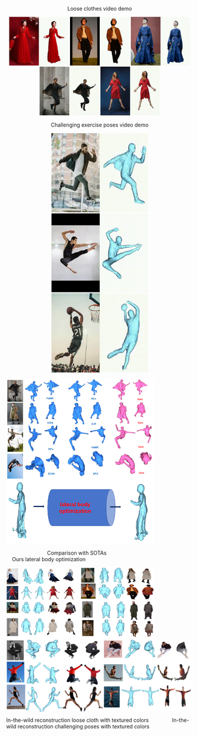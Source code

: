 <p align="center">
  Loose clothes video demo
</p>


<p align="center">
  <img src="examples/output.gif" width="160" alt="Demo 1">
  <img src="examples/output4.gif" width="160" alt="Demo 3">
  <img src="examples/output2.gif" width="160" alt="Demo 3">
  <img src="examples/b.gif" width="160" alt="Demo 2">
  <img src="examples/a.gif" width="160" alt="Demo 2">
</p>

<p align="center">
  Challenging exercise poses video demo
</p>

<p align="center">
  <img src="examples/d.gif" width="260" alt="Demo 1">
  <img src="examples/output3.gif" width="260" alt="Demo 3">
  <img src="examples/c.gif" width="260" alt="Demo 3">
</p>


<p>
  <img src="examples/comparsion.PNG" alt="图1" width="400" style="vertical-align:top;" />

  <img src="examples/optimization_body.PNG" alt="图2" width="400" style="vertical-align:top;" />
</p>
<p>
  &nbsp;&nbsp;&nbsp;&nbsp;&nbsp;&nbsp;&nbsp;&nbsp;&nbsp;&nbsp;&nbsp;&nbsp;&nbsp;&nbsp;&nbsp;&nbsp;&nbsp;&nbsp;&nbsp;&nbsp;&nbsp;&nbsp;&nbsp;&nbsp;&nbsp;&nbsp;&nbsp;&nbsp;Comparison with SOTAs &nbsp;&nbsp;&nbsp;&nbsp;&nbsp;&nbsp;&nbsp;&nbsp;&nbsp;&nbsp;&nbsp;&nbsp;&nbsp;&nbsp;&nbsp;&nbsp;&nbsp;&nbsp;&nbsp;&nbsp;&nbsp;&nbsp;&nbsp;&nbsp;&nbsp;&nbsp;&nbsp;&nbsp;&nbsp;&nbsp;&nbsp;&nbsp;&nbsp;&nbsp;&nbsp;&nbsp;&nbsp;&nbsp;&nbsp;&nbsp;&nbsp;&nbsp;&nbsp; &nbsp;&nbsp;&nbsp; &nbsp;&nbsp;&nbsp;&nbsp;&nbsp;&nbsp; &nbsp;&nbsp;&nbsp; &nbsp;&nbsp;&nbsp;   Ours lateral body optimization
</p>

<p>
  <img src="examples/colors_loose.PNG" alt="图1" width="400" style="vertical-align:top;" />
  &nbsp;&nbsp;&nbsp; &nbsp;&nbsp;&nbsp; &nbsp;&nbsp;&nbsp; 
  <img src="examples/colors_pose.PNG" alt="图2" width="500" style="vertical-align:top;" />
</p>
<p>
 In-the-wild reconstruction loose cloth with textured colors&nbsp;&nbsp;&nbsp;&nbsp;&nbsp;&nbsp;&nbsp;&nbsp;&nbsp;&nbsp;&nbsp;&nbsp;&nbsp;&nbsp;&nbsp; In-the-wild reconstruction challenging poses with textured colors
</p>

